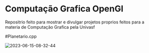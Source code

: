 # Computação Grafica OpenGl

Repositrio feito para mostrar e divulgar projetos proprios feitos para a materia de Computação Grafica pela Univasf

#Planetario.cpp

![2023-06-15-08-32-44](https://github.com/Cauatn/Computacao-Grafica-OpenGl/assets/39890456/341779a3-8972-47e3-b309-d490415def69)
